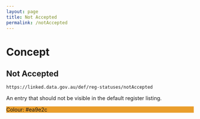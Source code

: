 ```yaml
---
layout: page
title: Not Accepted
permalink: /notAccepted
---
```

# Concept

## Not Accepted

`https://linked.data.gov.au/def/reg-statuses/notAccepted`

An entry that should not be visible in the default register listing.

<div style="background-color: #ea9e2c; display: block;">Colour: #ea9e2c</div>
